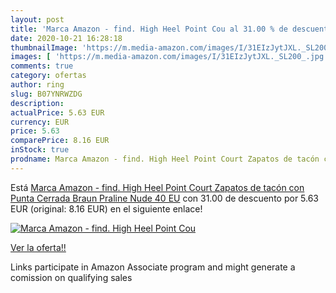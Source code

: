 ```yaml
---
layout: post
title: 'Marca Amazon - find. High Heel Point Cou al 31.00 % de descuento'
date: 2020-10-21 16:28:18
thumbnailImage: 'https://m.media-amazon.com/images/I/31EIzJytJXL._SL200_.jpg'
images: [ 'https://m.media-amazon.com/images/I/31EIzJytJXL._SL200_.jpg' ]
comments: true
category: ofertas
author: ring
slug: B07YNRWZDG
description:
actualPrice: 5.63 EUR
currency: EUR
price: 5.63
comparePrice: 8.16 EUR
inStock: true
prodname: Marca Amazon - find. High Heel Point Court Zapatos de tacón con Punta Cerrada  Braun  Praline  Nude   40 EU
---
```


Está [Marca Amazon - find. High Heel Point Court Zapatos de tacón con Punta Cerrada  Braun  Praline  Nude   40 EU](https://www.amazon.es/dp/B07YNRWZDG/?tag=tolees-21) con 31.00 de descuento por 5.63 EUR (original: 8.16 EUR) en el siguiente enlace!

[![Marca Amazon - find. High Heel Point Cou](https://m.media-amazon.com/images/I/31EIzJytJXL._SL200_.jpg)](https://www.amazon.es/dp/B07YNRWZDG/?tag=tolees-21)

[Ver la oferta!!](https://www.amazon.es/dp/B07YNRWZDG/?tag=tolees-21)

Links participate in Amazon Associate program and might generate a comission on qualifying sales


